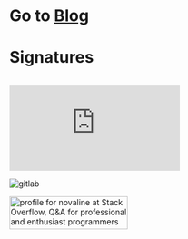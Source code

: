 # Go to [Blog](https://github.com/mrdulin/blog/issues)

# Signatures

<a href="http://steamsignature.com"><img src="https://steamsignature.com/profile/default/76561198142513329.png" alt=""/></a>

![osu](http://lemmmy.pw/osusig/sig.php?colour=hex66ccff&uname=slideshowp2&mode=3&countryrank&flagshadow&darkheader&opaqueavatar&onlineindicator=undefined&xpbar)

![gitlab](https://ws3.sinaimg.cn/large/006tNc79ly1fnyzqw79qij30r308hgll.jpg)

<a href="https://stackoverflow.com/users/6463558/novaline">
<img src="https://stackoverflow.com/users/flair/6463558.png" width="208" height="58" alt="profile for novaline at Stack Overflow, Q&amp;A for professional and enthusiast programmers" title="profile for novaline at Stack Overflow, Q&amp;A for professional and enthusiast programmers">
</a>
